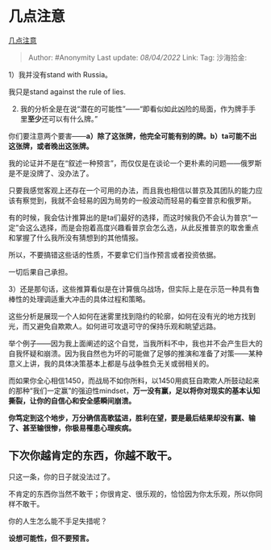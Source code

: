 # 几点注意
[几点注意](https://zhuanlan.zhihu.com/p/490505795)

> Author: #Anonymity
> Last update: *08/04/2022*
> Link:
> Tag:
> 沙海拾金:

1）我并没有stand with Russia。

我只是stand against the rule of lies.

2) 我的分析全是在说“潜在的可能性”——“即看似如此凶险的局面，作为牌手手里**至少**还可以有什么牌。”

你们要注意两个要害——**a）除了这张牌，他完全可能有别的牌。b）ta可能不出这张牌，或者晚出这张牌。**

我的论证并不是在“叙述一种预言”，而仅仅是在谈论一个更朴素的问题——俄罗斯是不是没牌了、没办法了。

只要我感觉客观上还存在一个可用的办法，而且我也相信以普京及其团队的能力应该有察觉到，我就不会轻易的因为局势的一般波动而轻易的看空普京和俄罗斯。

有的时候，我会估计推算出的是ta们最好的选择，而这时候我仍不会认为普京“一定”会这么选择，而是会抱着高度兴趣看普京会怎么选，从此反推普京的取舍重点和掌握了什么我所没有猜想到的其他情报。

所以，不要搞错这些话的性质，不要拿它们当作预言或者投资依据。

一切后果自己承担。

3）还是那句话，这些推算看似是在计算俄乌战场，但实际上是在示范一种具有鲁棒性的处理调适重大冲击的具体过程和策略。

这些分析是展现一个人如何在迷雾里找到隐约的轮廓，如何在没有光的地方找到光，而又避免自欺欺人。如何进可攻退可守的保持乐观和眺望远路。

举个例子——因为我上面阐述的这个自觉，当我所料不中，我也并不会产生巨大的自我怀疑和崩溃。因为我自然也为坏的可能做了足够的推演和准备了对策——某种意义上讲，我的具体决策基本上都是与战争胜负无关或弱相关的。

而如果你全心相信1450，而战局不如你所料，以1450用疯狂自欺欺人所鼓动起来的那种“我们一定赢”的强迫性mindset，**万一没有赢，足以将你对现实的基本认知撕裂，让你的自信心和安全感瞬间崩溃。**

**你笃定到这个地步，万分确信高歌猛进，胜利在望，要是最后结果却没有赢、输了、甚至输很惨，你极易罹患心理疾病。**

## 下次你越肯定的东西，你越不敢干。

只这一条，你的日子就没法过了。

不肯定的东西你当然不敢干；你很肯定、很乐观的，恰恰因为你太乐观，所以你同样不敢干。

你的人生怎么能不手足失措呢？

**设想可能性，但不要预言。**
